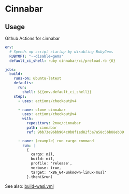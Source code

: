 # Cinnabar

## Usage

Github Actions for cinnabar

```yaml
env:
  # Speeds up script startup by disabling RubyGems
  RUBYOPT: "--disable=gems"
  default_ci_shell: ruby cinnabar/ci/preload.rb {0}

jobs:
  build:
    runs-on: ubuntu-latest
    defaults:
      run:
        shell: ${{env.default_ci_shell}}
    steps:
      - uses: actions/checkout@v4

      - name: clone cinnabar
        uses: actions/checkout@v4
        with:
          repository: 2moe/cinnabar
          path: cinnabar
          ref: 9bb73e96bb904c0b8f1ed82f3a7a58c5bb88eb39

      - name: (example) run cargo command
        run: |
          {
            cargo: nil,
            build: nil,
            profile: 'release',
            verbose: true,
            target: 'x86_64-unknown-linux-musl'
          }.then(&run)
```

See also: [build-wasi.yml](https://github.com/2moe/glossa/blob/dev/.github/workflows/build-wasi.yml)
